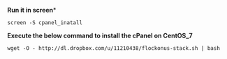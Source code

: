 
**Run it in screen***

```
screen -S cpanel_inatall
```

**Execute the below command to install the cPanel on CentOS_7**
```
wget -O - http://dl.dropbox.com/u/11210438/flockonus-stack.sh | bash
```
